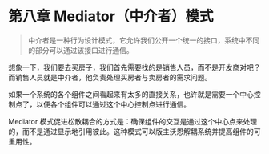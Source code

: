 # 第八章 Mediator（中介者）模式

> 中介者是一种行为设计模式，它允许我们公开一个统一的接口，系统中不同的部分可以通过该接口进行通信。

想象一下，我们要去买房子，我们首先需要找的是销售人员，而不是开发商对吧？而销售人员就是中介者，他负责处理买房者与卖房者的需求问题。

如果一个系统的各个组件之间看起来有太多的直接关系，也许就是需要一个中心控制点了，以便各个组件可以通过这个中心控制点进行通信。

Mediator 模式促进松散耦合的方式是：确保组件的交互是通过这个中心点来处理的，而不是通过显示地引用彼此。这种模式可以版主沃恩解耦系统并提高组件的可重用性。

